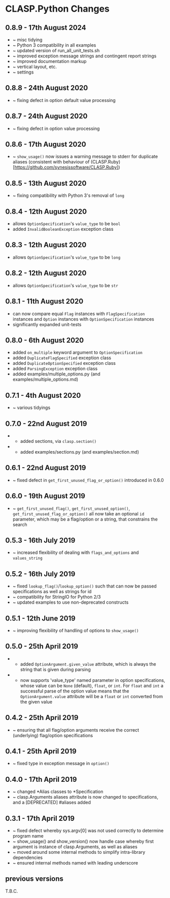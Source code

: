 # **CLASP.Python** Changes


## 0.8.9 - 17th August 2024

* ~ misc tidying
* ~ Python 3 compatibility in all examples
* ~ updated version of run_all_unit_tests.sh
* ~ improved exception message strings and contingent report strings
* ~ improved documentation markup
* ~ vertical layout, etc.
* ~ settings


## 0.8.8 - 24th August 2020

* ~ fixing defect in option default value processing


## 0.8.7 - 24th August 2020

* ~ fixing defect in option value processing


## 0.8.6 - 17th August 2020

* ~ ``show_usage()`` now issues a warning message to stderr for duplicate aliases (consistent with behaviour of (CLASP.Ruby)[https://github.com/synesissoftware/CLASP.Ruby])


## 0.8.5 - 13th August 2020

* ~ fixing compatibility with Python 3's removal of ``long``


## 0.8.4 - 12th August 2020

* allows ``OptionSpecification``'s ``value_type`` to be ``bool``
* added ``InvalidBooleanException`` exception class


## 0.8.3 - 12th August 2020

* allows ``OptionSpecification``'s ``value_type`` to be ``long``


## 0.8.2 - 12th August 2020

* allows ``OptionSpecification``'s ``value_type`` to be ``str``


## 0.8.1 - 11th August 2020

* can now compare equal ``Flag`` instances with ``FlagSpecification`` instances and ``Option`` instances with ``OptionSpecification`` instances
* significantly expanded unit-tests


## 0.8.0 - 6th August 2020

* added ``on_multiple`` keyword argument to ``OptionSpecification``
* added ``DuplicateFlagSpecified`` exception class
* added ``DuplicateOptionSpecified`` exception class
* added ``ParsingException`` exception class
* added examples/multiple_options.py (and examples/multiple_options.md)


## 0.7.1 - 4th August 2020

* ~ various tidyings



## 0.7.0 - 22nd August 2019

* + added sections, via ``clasp.section()``
* + added examples/sections.py (and examples/section.md)


## 0.6.1 - 22nd August 2019

* ~ fixed defect in ``get_first_unused_flag_or_option()`` introduced in 0.6.0


## 0.6.0 - 19th August 2019

* ~ ``get_first_unused_flag()``, ``get_first_unused_option()``, ``get_first_unused_flag_or_option()`` all now take an optional ``id`` parameter, which may be a flag/option or a string, that constrains the search


## 0.5.3 - 16th July 2019

* ~ increased flexibility of dealing with ``flags_and_options`` and ``values_string``


## 0.5.2 - 16th July 2019

* ~ fixed ``lookup_flag()``/``lookup_option()`` such that can now be passed specifications as well as strings for id
* ~ compatibility for StringIO for Python 2/3
* ~ updated examples to use non-deprecated constructs


## 0.5.1 - 12th June 2019

* ~ improving flexibility of handling of options to ``show_usage()``


## 0.5.0 - 25th April 2019

* + added ``OptionArgument.given_value`` attribute, which is always the string that is given during parsing
* + now supports 'value_type' named parameter in option specifications, whose value can be ``None`` (default), ``float``, or ``int``. For ``float`` and ``int`` a successful parse of the option value means that the ``OptionArgument.value`` attribute will be a ``float`` or ``int`` converted from the given value


## 0.4.2 - 25th April 2019

* ~ ensuring that all flag/option arguments receive the correct (underlying) flag/option specifications


## 0.4.1 - 25th April 2019

* ~ fixed type in exception message in ``option()``


## 0.4.0 - 17th April 2019

* ~ changed *Alias classes to *Specification
* ~ clasp.Arguments aliases attribute is now changed to specifications, and a [DEPRECATED] #aliases added


## 0.3.1 - 17th April 2019

* ~ fixed defect whereby sys.argv[0] was not used correctly to determine program name
* ~ show_usage() and show_version() now handle case whereby first argument is instance of clasp.Arguments, as well as aliases
* ~ moved around some internal methods to simplify intra-library dependencies
* ~ ensured internal methods named with leading underscore


## previous versions

T.B.C.


